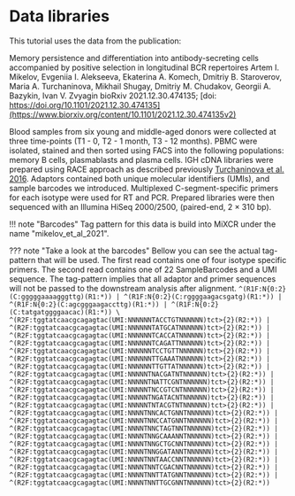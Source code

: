 # Data libraries

This tutorial uses the data from the publication:

Memory persistence and differentiation into antibody-secreting cells accompanied by positive selection in longitudinal 
BCR repertoires Artem I. Mikelov, Evgeniia I. Alekseeva, Ekaterina A. Komech, Dmitriy B. Staroverov, Maria A. Turchaninova,
Mikhail Shugay, Dmitriy M. Chudakov, Georgii A. Bazykin, Ivan V. Zvyagin bioRxiv 2021.12.30.474135; 
[doi: https://doi.org/10.1101/2021.12.30.474135](https://www.biorxiv.org/content/10.1101/2021.12.30.474135v2)

Blood samples from six young and middle-aged donors were collected at three time-points (T1 - 0, T2 - 1 month, 
T3 - 12 months). PBMC were isolated, stained and then sorted using FACS into the following populations: memory B cells, 
plasmablasts and plasma cells. IGH cDNA libraries were prepared using RACE approach as described previously 
[Turchaninova et al. 2016](https://www.nature.com/articles/nprot.2016.093). Adaptors contained both unique molecular identifiers
(UMIs), and sample barcodes we introduced.  Multiplexed C-segment-specific primers for each isotype were used for RT and PCR.
Prepared libraries were then sequenced with an Illumina HiSeq 2000/2500, (paired-end, 2 × 310 bp).

!!! note "Barcodes"
Tag pattern for this data is build into MiXCR under the name "mikelov_et_al_2021". 

??? note "Take a look at the barcodes"
    Bellow you can see the actual tag-pattern that will be used.
    The first read contains one of four isotype specific primers. The second read contains one of 22 SampleBarcodes and 
    a UMI sequence. The tag-pattern implies that all adaptor and primer sequences will not be passed to the downstream 
    analysis after alignment.
    ```
    ^(R1F:N{0:2}(C:gggggaaaagggttg)(R1:*)) |
    ^(R1F:N{0:2}(C:rggggaagacsgatg)(R1:*)) |
    ^(R1F:N{0:2}(C:agcgggaagaccttg)(R1:*)) |
    ^(R1F:N{0:2}(C:tatgatggggaacac)(R1:*)) \
    ^(R2F:tggtatcaacgcagagtac(UMI:NNNNNNTACCTGTNNNNNN)tct>{2}(R2:*)) |
    ^(R2F:tggtatcaacgcagagtac(UMI:NNNNNNTATGCATNNNNNN)tct>{2}(R2:*)) |
    ^(R2F:tggtatcaacgcagagtac(UMI:NNNNNNTCACCATNNNNNN)tct>{2}(R2:*)) |
    ^(R2F:tggtatcaacgcagagtac(UMI:NNNNNNTCAGATTNNNNNN)tct>{2}(R2:*)) |
    ^(R2F:tggtatcaacgcagagtac(UMI:NNNNNNTCCTGTTNNNNNN)tct>{2}(R2:*)) |
    ^(R2F:tggtatcaacgcagagtac(UMI:NNNNNNTTGAAATNNNNNN)tct>{2}(R2:*)) |
    ^(R2F:tggtatcaacgcagagtac(UMI:NNNNNNTTGTTATNNNNNN)tct>{2}(R2:*)) |
    ^(R2F:tggtatcaacgcagagtac(UMI:NNNNNTNACGATNTNNNNNN)tct>{2}(R2:*)) |
    ^(R2F:tggtatcaacgcagagtac(UMI:NNNNNTNATTCGNTNNNNNN)tct>{2}(R2:*)) |
    ^(R2F:tggtatcaacgcagagtac(UMI:NNNNNTNCCGTCNTNNNNNN)tct>{2}(R2:*)) |
    ^(R2F:tggtatcaacgcagagtac(UMI:NNNNNTNGATACNTNNNNNN)tct>{2}(R2:*)) |
    ^(R2F:tggtatcaacgcagagtac(UMI:NNNNNTNTACGTNTNNNNNN)tct>{2}(R2:*)) |
    ^(R2F:tggtatcaacgcagagtac(UMI:NNNNTNNCACTGNNTNNNNNN)tct>{2}(R2:*)) |
    ^(R2F:tggtatcaacgcagagtac(UMI:NNNNTNNCCATGNNTNNNNNN)tct>{2}(R2:*)) |
    ^(R2F:tggtatcaacgcagagtac(UMI:NNNNTNNCTAGTNNTNNNNNN)tct>{2}(R2:*)) |
    ^(R2F:tggtatcaacgcagagtac(UMI:NNNNTNNGCAAANNTNNNNNN)tct>{2}(R2:*)) |
    ^(R2F:tggtatcaacgcagagtac(UMI:NNNNTNNGCTGCNNTNNNNNN)tct>{2}(R2:*)) |
    ^(R2F:tggtatcaacgcagagtac(UMI:NNNNTNNGGATANNTNNNNNN)tct>{2}(R2:*)) |
    ^(R2F:tggtatcaacgcagagtac(UMI:NNNNTNNTAACCNNTNNNNNN)tct>{2}(R2:*)) |
    ^(R2F:tggtatcaacgcagagtac(UMI:NNNNTNNTCGACNNTNNNNNN)tct>{2}(R2:*)) |
    ^(R2F:tggtatcaacgcagagtac(UMI:NNNNTNNTTATGNNTNNNNNN)tct>{2}(R2:*)) |
    ^(R2F:tggtatcaacgcagagtac(UMI:NNNNTNNTTGCGNNTNNNNNN)tct>{2}(R2:*))
    ```


